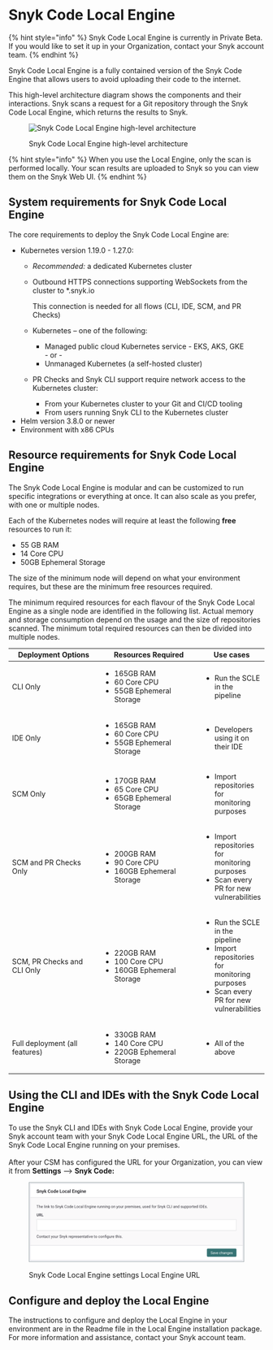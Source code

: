 # Snyk Code Local Engine

{% hint style="info" %}
Snyk Code Local Engine is currently in Private Beta. If you would like to set it up in your Organization, contact your Snyk account team.
{% endhint %}

Snyk Code Local Engine is a fully contained version of the Snyk Code Engine that allows users to avoid uploading their code to the internet.

This high-level architecture diagram shows the components and their interactions. Snyk scans a request for a Git repository through the Snyk Code Local Engine, which returns the results to Snyk.

<figure><img src="../../.gitbook/assets/Screen Shot 2021-11-11 at 2.36.41 PM.png" alt="Snyk Code Local Engine high-level architecture"><figcaption><p>Snyk Code Local Engine high-level architecture</p></figcaption></figure>

{% hint style="info" %}
When you use the Local Engine, only the scan is performed locally. Your scan results are uploaded to Snyk so you can view them on the Snyk Web UI.
{% endhint %}

## System requirements for Snyk Code Local Engine

The core requirements to deploy the Snyk Code Local Engine are:

* Kubernetes version 1.19.0 - 1.27.0:
  * _Recommended:_ a dedicated Kubernetes cluster
  *   Outbound HTTPS connections supporting WebSockets from the cluster to \*.snyk.io

      This connection is needed for all flows (CLI, IDE, SCM, and PR Checks)
  * Kubernetes – one of the following:
    * Managed public cloud Kubernetes service - EKS, AKS, GKE\
      \- or -
    * Unmanaged Kubernetes (a self-hosted cluster)
  * PR Checks and Snyk CLI support require network access to the Kubernetes cluster:
    * From your Kubernetes cluster to your Git and CI/CD tooling
    * From users running Snyk CLI to the Kubernetes cluster
* Helm version 3.8.0 or newer
* Environment with x86 CPUs

## Resource requirements for Snyk Code Local Engine

The Snyk Code Local Engine is modular and can be customized to run specific integrations or everything at once. It can also scale as you prefer, with one or multiple nodes.

Each of the Kubernetes nodes will require at least the following **free** resources to run it:

* 55 GB RAM
* 14 Core CPU
* 50GB Ephemeral Storage

The size of the minimum node will depend on what your environment requires, but these are the minimum free resources required.&#x20;

The minimum required resources for each flavour of the Snyk Code Local Engine as a single node are identified in the following list. Actual memory and storage consumption depend on the usage and the size of repositories scanned. The minimum total required resources can then be divided into multiple nodes.

<table><thead><tr><th width="236">Deployment Options</th><th width="263.3333333333333">Resources Required</th><th>Use cases</th></tr></thead><tbody><tr><td>CLI Only</td><td><ul><li>165GB RAM</li><li>60 Core CPU</li><li>55GB Ephemeral Storage</li></ul></td><td><ul><li>Run the SCLE in the pipeline</li></ul></td></tr><tr><td>IDE Only</td><td><ul><li>165GB RAM</li><li>60 Core CPU</li><li>55GB Ephemeral Storage</li></ul></td><td><ul><li>Developers using it on their IDE</li></ul></td></tr><tr><td>SCM Only</td><td><ul><li>170GB RAM</li><li>65 Core CPU</li><li>65GB Ephemeral Storage</li></ul></td><td><ul><li>Import repositories for monitoring purposes</li></ul></td></tr><tr><td>SCM and PR Checks Only</td><td><ul><li>200GB RAM</li><li>90 Core CPU</li><li>160GB Ephemeral Storage</li></ul></td><td><ul><li>Import repositories for monitoring purposes</li><li>Scan every PR for new vulnerabilities</li></ul></td></tr><tr><td>SCM, PR Checks and CLI Only</td><td><ul><li>220GB RAM</li><li>100 Core CPU</li><li>160GB Ephemeral Storage</li></ul></td><td><ul><li>Run the SCLE in the pipeline</li><li>Import repositories for monitoring purposes</li><li>Scan every PR for new vulnerabilities</li></ul></td></tr><tr><td>Full deployment (all features)</td><td><ul><li>330GB RAM</li><li>140 Core CPU</li><li>220GB Ephemeral Storage</li></ul></td><td><ul><li>All of the above</li></ul></td></tr></tbody></table>

## Using the CLI and IDEs with the Snyk Code Local Engine

To use the Snyk CLI and IDEs with Snyk Code Local Engine, provide your Snyk account team with your Snyk Code Local Engine URL, the URL of the Snyk Code Local Engine running on your premises.\
\
After your CSM has configured the URL for your Organization, you can view it from **Settings** --> **Snyk Code:**

<figure><img src="../../.gitbook/assets/Snyk Code Local Engine settings showing Local Engine URL (1) (1).png" alt="Snyk Code Local Engine settings Local Engine URL"><figcaption><p>Snyk Code Local Engine settings Local Engine URL</p></figcaption></figure>

## Configure and deploy the Local Engine

The instructions to configure and deploy the Local Engine in your environment are in the Readme file in the Local Engine installation package. For more information and assistance, contact your Snyk account team.

